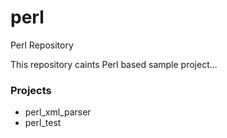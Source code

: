 # perl
Perl Repository

This repository caints Perl based sample project...

<h3>Projects</h3>
<ul>
<li>perl_xml_parser</li>
<li>perl_test</li>
</ul>

